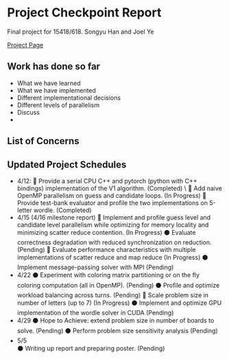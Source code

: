 # Project Checkpoint Report
Final project for 15418/618. Songyu Han and Joel Ye

[Project Page](https://joel99.github.io/parallel_final/)



## Work has done so far
- What we have learned
- What we have implemented
- Different implementational decisions
- Different levels of parallelism
- Discuss 
- 


## List of Concerns

## Updated Project Schedules
- 4/12:
  🔴 Provide a serial CPU C++ and pytorch (python with C++ bindings) implementation of the V1 algorithm. (Completed) \\
  🔵 Add naive OpenMP parallelism on guess and candidate loops. (In Progress)
  🔴 Provide test-bank evaluator and profile the two implementations on 5-letter wordle. (Completed)
- 4/15 (4/16 milestone report)
  🔵 Implement and profile guess level and candidate level parallelism while optimizing for memory locality and minimizing scatter reduce contention. (In Progress)
  ⚫ Evaluate correctness degradation with reduced synchronization on reduction. (Pending)
  🔵 Evaluate performance characteristics with multiple implementations of scatter reduce and map reduce (In Progress)
  ⚫ Implement message-passing solver with MPI (Pending)
- 4/22
  ⚫ Experiment with coloring matrix partitioning or on the fly coloring computation (all in OpenMP). (Pending)
  ⚫ Profile and optimize workload balancing across turns. (Pending)
  🔵 Scale problem size in number of letters (up to 7) (In Progress)
  ⚫ Implement and optimize GPU implementation of the wordle solver in CUDA (Pending)
- 4/29
  ⚫ Hope to Achieve: extend problem size in number of boards to solve. (Pending)
  ⚫ Perform problem size sensitivity analysis (Pending)
- 5/5  
  ⚫ Writing up report and preparing poster. (Pending)

